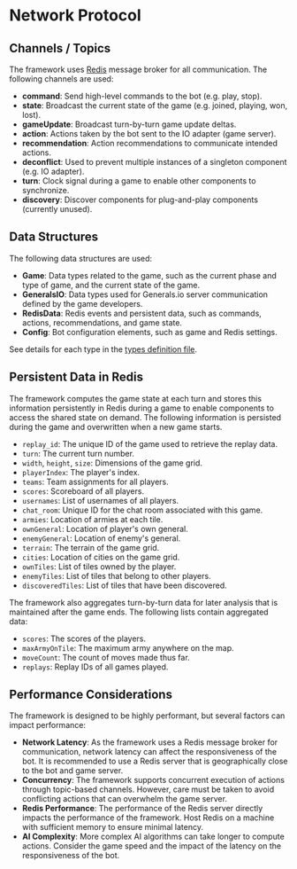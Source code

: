 # Network Protocol

## Channels / Topics

The framework uses [Redis](https://redis.io/) message broker for all communication. The following channels are used:

- **command**: Send high-level commands to the bot (e.g. play, stop).
- **state**: Broadcast the current state of the game (e.g. joined, playing, won, lost).
- **gameUpdate**: Broadcast turn-by-turn game update deltas.
- **action**: Actions taken by the bot sent to the IO adapter (game server).
- **recommendation**: Action recommendations to communicate intended actions.
- **deconflict**: Used to prevent multiple instances of a singleton component (e.g. IO adapter).
- **turn**: Clock signal during a game to enable other components to synchronize.
- **discovery**: Discover components for plug-and-play components (currently unused).

## Data Structures

The following data structures are used:

- **Game**: Data types related to the game, such as the current phase and type of game, and the current state of the game.
- **GeneralsIO**: Data types used for Generals.io server communication defined by the game developers.
- **RedisData**: Redis events and persistent data, such as commands, actions, recommendations, and game state.
- **Config**: Bot configuration elements, such as game and Redis settings.

See details for each type in the [types definition file](https://github.com/CorsairCoalition/common/blob/main/src/types.d.ts).


## Persistent Data in Redis

The framework computes the game state at each turn and stores this information persistently in Redis during a game to enable components to access the shared state on demand. The following information is persisted during the game and overwritten when a new game starts.

- `replay_id`: The unique ID of the game used to retrieve the replay data.
- `turn`: The current turn number.
- `width`, `height`, `size`: Dimensions of the game grid.
- `playerIndex`: The player's index.
- `teams`: Team assignments for all players.
- `scores`: Scoreboard of all players.
- `usernames`: List of usernames of all players.
- `chat_room`: Unique ID for the chat room associated with this game.
- `armies`: Location of armies at each tile.
- `ownGeneral`: Location of player's own general.
- `enemyGeneral`: Location of enemy's general.
- `terrain`: The terrain of the game grid.
- `cities`: Location of cities on the game grid.
- `ownTiles`: List of tiles owned by the player.
- `enemyTiles`: List of tiles that belong to other players.
- `discoveredTiles`: List of tiles that have been discovered.

The framework also aggregates turn-by-turn data for later analysis that is maintained after the game ends. The following lists contain aggregated data:

- `scores`: The scores of the players.
- `maxArmyOnTile`: The maximum army anywhere on the map.
- `moveCount`: The count of moves made thus far.
- `replays`: Replay IDs of all games played.


## Performance Considerations

The framework is designed to be highly performant, but several factors can impact performance:

- **Network Latency**: As the framework uses a Redis message broker for communication, network latency can affect the responsiveness of the bot. It is recommended to use a Redis server that is geographically close to the bot and game server.
- **Concurrency**: The framework supports concurrent execution of actions through topic-based channels. However, care must be taken to avoid conflicting actions that can overwhelm the game server.
- **Redis Performance**: The performance of the Redis server directly impacts the performance of the framework. Host Redis on a machine with sufficient memory to ensure minimal latency.
- **AI Complexity**: More complex AI algorithms can take longer to compute actions. Consider the game speed and the impact of the latency on the responsiveness of the bot.
